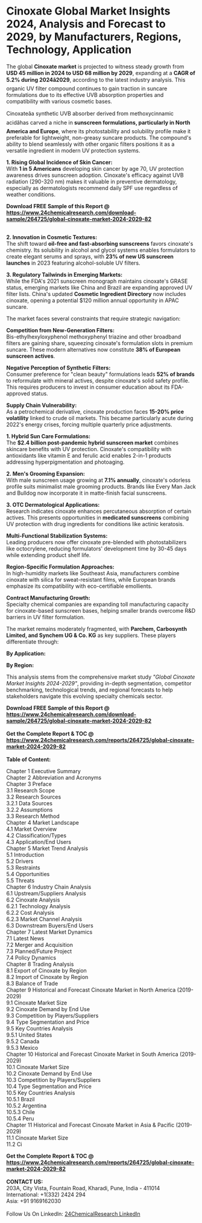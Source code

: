 <h1>Cinoxate Global Market Insights 2024, Analysis and Forecast to 2029, by Manufacturers, Regions, Technology, Application</h1><p>The global <strong>Cinoxate market</strong> is projected to witness steady growth from <strong>USD 45 million in 2024 to USD 68 million by 2029</strong>, expanding at a <strong>CAGR of 5.2% during 2024â2029</strong>, according to the latest industry analysis. This organic UV filter compound continues to gain traction in suncare formulations due to its effective UVB absorption properties and compatibility with various cosmetic bases.</p><p>Cinoxateâa synthetic UVB absorber derived from methoxycinnamic acidâhas carved a niche in <strong>sunscreen formulations, particularly in North America and Europe</strong>, where its photostability and solubility profile make it preferable for lightweight, non-greasy suncare products. The compound's ability to blend seamlessly with other organic filters positions it as a versatile ingredient in modern UV protection systems.</p><p><strong>1. Rising Global Incidence of Skin Cancer:</strong><br>
With <strong>1 in 5 Americans</strong> developing skin cancer by age 70, UV protection awareness drives sunscreen adoption. Cinoxate's efficacy against UVB radiation (290-320 nm) makes it valuable in preventive dermatology, especially as dermatologists recommend daily SPF use regardless of weather conditions.</p><div><b>Download FREE Sample of this Report @ 
            <a href="https://www.24chemicalresearch.com/download-sample/264725/global-cinoxate-market-2024-2029-82">
            https://www.24chemicalresearch.com/download-sample/264725/global-cinoxate-market-2024-2029-82</a></b></div><br><p><strong>2. Innovation in Cosmetic Textures:</strong><br>
The shift toward <strong>oil-free and fast-absorbing sunscreens</strong> favors cinoxate's chemistry. Its solubility in alcohol and glycol systems enables formulators to create elegant serums and sprays, with <strong>23% of new US sunscreen launches</strong> in 2023 featuring alcohol-soluble UV filters.</p><p><strong>3. Regulatory Tailwinds in Emerging Markets:</strong><br>
While the FDA's 2021 sunscreen monograph maintains cinoxate's GRASE status, emerging markets like China and Brazil are expanding approved UV filter lists. China's updated <strong>Cosmetic Ingredient Directory</strong> now includes cinoxate, opening a potential $120 million annual opportunity in APAC suncare.</p><p>The market faces several constraints that require strategic navigation:</p><p><strong>Competition from New-Generation Filters:</strong><br>
	Bis-ethylhexyloxyphenol methoxyphenyl triazine and other broadband filters are gaining share, squeezing cinoxate's formulation slots in premium suncare. These modern alternatives now constitute <strong>38% of European sunscreen actives</strong>.</p><p><strong>Negative Perception of Synthetic Filters:</strong><br>
	Consumer preference for "clean beauty" formulations leads <strong>52% of brands</strong> to reformulate with mineral actives, despite cinoxate's solid safety profile. This requires producers to invest in consumer education about its FDA-approved status.</p><p><strong>Supply Chain Vulnerability:</strong><br>
	As a petrochemical derivative, cinoxate production faces <strong>15-20% price volatility</strong> linked to crude oil markets. This became particularly acute during 2022's energy crises, forcing multiple quarterly price adjustments.</p><p><strong>1. Hybrid Sun Care Formulations:</strong><br>
The <strong>$2.4 billion post-pandemic hybrid sunscreen market</strong> combines skincare benefits with UV protection. Cinoxate's compatibility with antioxidants like vitamin E and ferulic acid enables 2-in-1 products addressing hyperpigmentation and photoaging.</p><p><strong>2. Men's Grooming Expansion:</strong><br>
With male sunscreen usage growing at <strong>7.1% annually</strong>, cinoxate's odorless profile suits minimalist male grooming products. Brands like Every Man Jack and Bulldog now incorporate it in matte-finish facial sunscreens.</p><p><strong>3. OTC Dermatological Applications:</strong><br>
Research indicates cinoxate enhances percutaneous absorption of certain actives. This presents opportunities in <strong>medicated sunscreens</strong> combining UV protection with drug ingredients for conditions like actinic keratosis.</p><p><strong>Multi-Functional Stabilization Systems:</strong><br>
	Leading producers now offer cinoxate pre-blended with photostabilizers like octocrylene, reducing formulators' development time by 30-45 days while extending product shelf life.</p><p><strong>Region-Specific Formulation Approaches:</strong><br>
	In high-humidity markets like Southeast Asia, manufacturers combine cinoxate with silica for sweat-resistant films, while European brands emphasize its compatibility with eco-certifiable emollients.</p><p><strong>Contract Manufacturing Growth:</strong><br>
	Specialty chemical companies are expanding toll manufacturing capacity for cinoxate-based sunscreen bases, helping smaller brands overcome R&amp;D barriers in UV filter formulation.</p><p>The market remains moderately fragmented, with <strong>Parchem, Carbosynth Limited, and Synchem UG &amp; Co. KG</strong> as key suppliers. These players differentiate through:</p><p><strong>By Application:</strong></p><p><strong>By Region:</strong></p><p>This analysis stems from the comprehensive market study <em>"Global Cinoxate Market Insights 2024-2029"</em>, providing in-depth segmentation, competitor benchmarking, technological trends, and regional forecasts to help stakeholders navigate this evolving specialty chemicals sector.</p><div><b>Download FREE Sample of this Report @ 
            <a href="https://www.24chemicalresearch.com/download-sample/264725/global-cinoxate-market-2024-2029-82">
            https://www.24chemicalresearch.com/download-sample/264725/global-cinoxate-market-2024-2029-82</a></b></div><br><div><b>Get the Complete Report & TOC @ 
            <a href="https://www.24chemicalresearch.com/reports/264725/global-cinoxate-market-2024-2029-82">
            https://www.24chemicalresearch.com/reports/264725/global-cinoxate-market-2024-2029-82</a></b></div><br>
            <b>Table of Content:</b><p>Chapter 1 Executive Summary<br />
Chapter 2 Abbreviation and Acronyms<br />
Chapter 3 Preface<br />
3.1 Research Scope<br />
3.2 Research Sources<br />
3.2.1 Data Sources<br />
3.2.2 Assumptions<br />
3.3 Research Method<br />
Chapter 4 Market Landscape<br />
4.1 Market Overview<br />
4.2 Classification/Types<br />
4.3 Application/End Users<br />
Chapter 5 Market Trend Analysis<br />
5.1 Introduction<br />
5.2 Drivers<br />
5.3 Restraints<br />
5.4 Opportunities<br />
5.5 Threats<br />
Chapter 6 Industry Chain Analysis<br />
6.1 Upstream/Suppliers Analysis<br />
6.2 Cinoxate Analysis<br />
6.2.1 Technology Analysis<br />
6.2.2 Cost Analysis<br />
6.2.3 Market Channel Analysis<br />
6.3 Downstream Buyers/End Users<br />
Chapter 7 Latest Market Dynamics<br />
7.1 Latest News<br />
7.2 Merger and Acquisition<br />
7.3 Planned/Future Project<br />
7.4 Policy Dynamics<br />
Chapter 8 Trading Analysis<br />
8.1 Export of Cinoxate by Region<br />
8.2 Import of Cinoxate by Region<br />
8.3 Balance of Trade<br />
Chapter 9 Historical and Forecast Cinoxate Market in North America (2019-2029)<br />
9.1 Cinoxate Market Size<br />
9.2 Cinoxate Demand by End Use<br />
9.3 Competition by Players/Suppliers<br />
9.4 Type Segmentation and Price<br />
9.5 Key Countries Analysis<br />
9.5.1 United States<br />
9.5.2 Canada<br />
9.5.3 Mexico<br />
Chapter 10 Historical and Forecast Cinoxate Market in South America (2019-2029)<br />
10.1 Cinoxate Market Size<br />
10.2 Cinoxate Demand by End Use<br />
10.3 Competition by Players/Suppliers<br />
10.4 Type Segmentation and Price<br />
10.5 Key Countries Analysis<br />
10.5.1 Brazil<br />
10.5.2 Argentina<br />
10.5.3 Chile<br />
10.5.4 Peru<br />
Chapter 11 Historical and Forecast Cinoxate Market in Asia & Pacific (2019-2029)<br />
11.1 Cinoxate Market Size<br />
11.2 Ci</p><div><b>Get the Complete Report & TOC @ 
            <a href="https://www.24chemicalresearch.com/reports/264725/global-cinoxate-market-2024-2029-82">
            https://www.24chemicalresearch.com/reports/264725/global-cinoxate-market-2024-2029-82</a></b></div><br><b>CONTACT US:</b><br>
            203A, City Vista, Fountain Road, Kharadi, Pune, India - 411014<br>
            International: +1(332) 2424 294<br>
            Asia: +91 9169162030 <br><br>
            Follow Us On LinkedIn: <a href="https://www.linkedin.com/company/24chemicalresearch/">24ChemicalResearch LinkedIn</a>